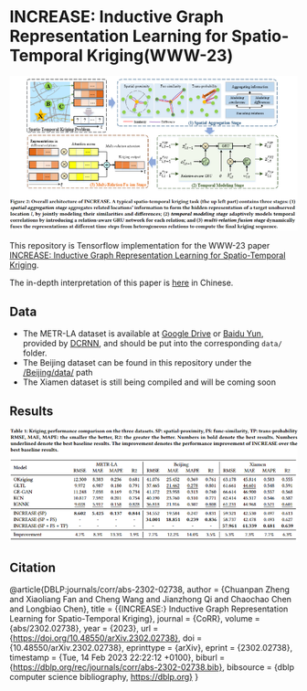 # INCREASE: Inductive Graph Representation Learning for Spatio-Temporal Kriging(WWW-23)
![image](figure/INCREASE.png)

This repository is Tensorflow implementation for the WWW-23 paper [INCREASE: Inductive Graph Representation Learning for Spatio-Temporal Kriging](https://arxiv.org/abs/2302.02738).

The in-depth interpretation of this paper is [here](https://mp.weixin.qq.com/s/30xPLN2N9l_gw5l1OH6ADA) in Chinese.

## Data
* The METR-LA dataset is available at [Google Drive](https://drive.google.com/open?id=10FOTa6HXPqX8Pf5WRoRwcFnW9BrNZEIX) or [Baidu Yun](https://pan.baidu.com/s/14Yy9isAIZYdU__OYEQGa_g), provided by [DCRNN](https://github.com/liyaguang/DCRNN), and should be put into the corresponding `data/` folder.
* The Beijing dataset can be found in this repository under the [/Beijing/data/](Beijing/data) path
* The Xiamen dataset is still being compiled and will be coming soon

## Results
![image](figure/result.png)

## Citation
@article{DBLP:journals/corr/abs-2302-02738,
  author    = {Chuanpan Zheng and Xiaoliang Fan and Cheng Wang and Jianzhong Qi and Chaochao Chen and Longbiao Chen},
  title     = {{INCREASE:} Inductive Graph Representation Learning for Spatio-Temporal Kriging},
  journal   = {CoRR},
  volume    = {abs/2302.02738},
  year      = {2023},
  url       = {https://doi.org/10.48550/arXiv.2302.02738},
  doi       = {10.48550/arXiv.2302.02738},
  eprinttype = {arXiv},
  eprint    = {2302.02738},
  timestamp = {Tue, 14 Feb 2023 22:22:12 +0100},
  biburl    = {https://dblp.org/rec/journals/corr/abs-2302-02738.bib},
  bibsource = {dblp computer science bibliography, https://dblp.org}
}
